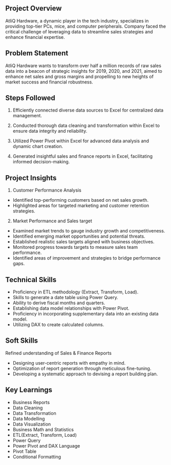 
## Project Overview
AtliQ Hardware, a dynamic player in the tech industry, specializes in providing top-tier PCs, mice, and computer peripherals. Company faced the critical challenge of leveraging data to streamline sales strategies and enhance financial expertise. 
## Problem Statement
AtliQ Hardware wants to transform over half a million records of raw sales data into a beacon of strategic insights for 2019, 2020, and 2021, aimed to enhance net sales and gross margins and propelling to new heights of market success and financial robustness.
## Steps Followed
1. Efficiently connected diverse data sources to Excel for centralized data management.

2. Conducted thorough data cleaning and transformation within Excel to ensure data integrity and reliability.

3. Utilized Power Pivot within Excel for advanced data analysis and dynamic chart creation.

4. Generated insightful sales and finance reports in Excel, facilitating informed decision-making.


## Project Insights
1. Customer Performance Analysis
- Identified top-performing customers based on net sales growth.
- Highlighted areas for targeted marketing and customer retention strategies.
2. Market Performance and Sales target
- Examined market trends to gauge industry growth and competitiveness.
- Identified emerging market opportunities and potential threats.
- Established realistic sales targets aligned with business objectives.
- Monitored progress towards targets to measure sales team performance.
- Identified areas of improvement and strategies to bridge performance gaps.


## Technical Skills
- Proficiency in ETL methodology (Extract, Transform, Load).
- Skills to generate a date table using Power Query.
- Ability to derive fiscal months and quarters.
- Establishing data model relationships with Power Pivot.
- Proficiency in incorporating supplementary data into an existing data model.
- Utilizing DAX to create calculated columns.
##  Soft Skills
Refined understanding of Sales & Finance Reports
- Designing user-centric reports with empathy in mind.
- Optimization of report generation through meticulous fine-tuning.
- Developing a systematic approach to devising a report building plan.
## Key Learnings

- Business Reports
- Data Cleaning
- Data Transformation
- Data Modelling
- Data Visualization
- Business Math and Statistics
- ETL(Extract, Transform, Load)
- Power Query
- Power Pivot and DAX Language
- Pivot Table
- Conditional Formatting


